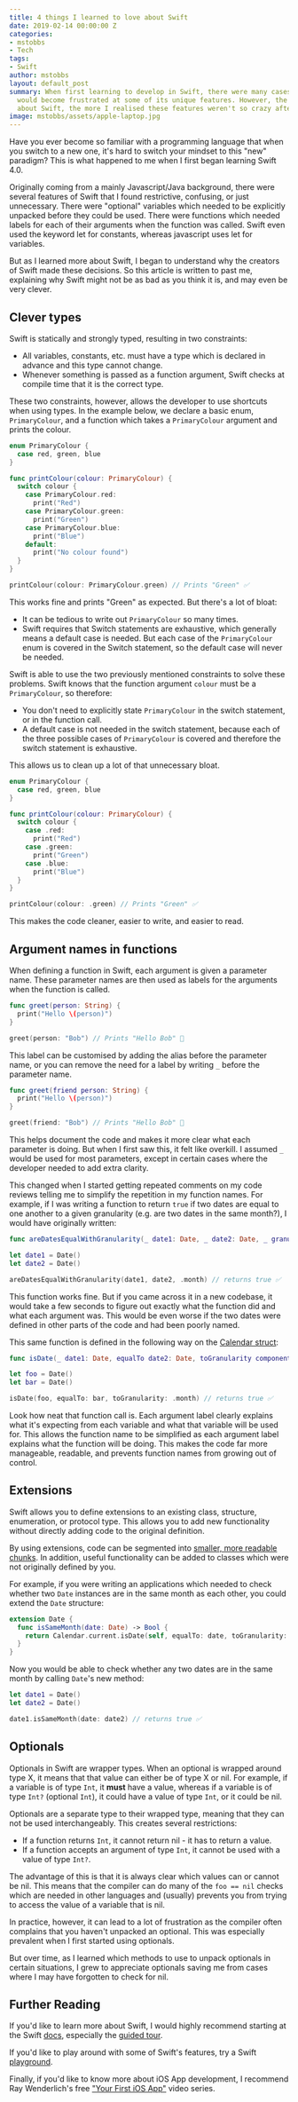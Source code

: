 ```yaml
---
title: 4 things I learned to love about Swift
date: 2019-02-14 00:00:00 Z
categories:
- mstobbs
- Tech
tags:
- Swift
author: mstobbs
layout: default_post
summary: When first learning to develop in Swift, there were many cases in which I
  would become frustrated at some of its unique features. However, the more I learned
  about Swift, the more I realised these features weren't so crazy after all.
image: mstobbs/assets/apple-laptop.jpg
---
```


Have you ever become so familiar with a programming language that when you switch to a new one, it's hard to switch your mindset to this "new" paradigm? This is what happened to me when I first began learning Swift 4.0.

Originally coming from a mainly Javascript/Java background, there were several features of Swift that I found restrictive, confusing, or just unnecessary. There were "optional" variables which needed to be explicitly unpacked before they could be used. There were functions which needed labels for each of their arguments when the function was called. Swift even used the keyword let for constants, whereas javascript uses let for variables.

But as I learned more about Swift, I began to understand why the creators of Swift made these decisions. So this article is written to past me, explaining why Swift might not be as bad as you think it is, and may even be very clever.

## Clever types

Swift is statically and strongly typed, resulting in two constraints:

-	All variables, constants, etc. must have a type which is declared in advance and this type cannot change.
-	Whenever something is passed as a function argument, Swift checks at compile time that it is the correct type.

These two constraints, however, allows the developer to use shortcuts when using types. In the example below, we declare a basic enum, `PrimaryColour`, and a function which takes a `PrimaryColour` argument and prints the colour.

~~~swift
enum PrimaryColour {
  case red, green, blue
}

func printColour(colour: PrimaryColour) {
  switch colour {
    case PrimaryColour.red:
      print("Red")
    case PrimaryColour.green:
      print("Green")
    case PrimaryColour.blue:
      print("Blue")
    default:
      print("No colour found")
  }
}

printColour(colour: PrimaryColour.green) // Prints "Green" ✅
~~~

This works fine and prints "Green" as expected. But there's a lot of bloat:

-	It can be tedious to write out `PrimaryColour` so many times. 
-	Swift requires that Switch statements are exhaustive, which generally means a default case is needed. But each case of the `PrimaryColour` enum is covered in the Switch statement, so the default case will never be needed.

Swift is able to use the two previously mentioned constraints to solve these problems. Swift knows that the function argument `colour` must be a `PrimaryColour`, so therefore:

-	You don't need to explicitly state `PrimaryColour` in the switch statement, or in the function call.
-	A default case is not needed in the switch statement, because each of the three possible cases of `PrimaryColour` is covered and therefore the switch statement is exhaustive.

This allows us to clean up a lot of that unnecessary bloat.

~~~swift
enum PrimaryColour {
  case red, green, blue
}

func printColour(colour: PrimaryColour) {
  switch colour {
    case .red:
      print("Red")
    case .green:
      print("Green")
    case .blue:
      print("Blue")
  }
}

printColour(colour: .green) // Prints "Green" ✅
~~~

This makes the code cleaner, easier to write, and easier to read.

## Argument names in functions

When defining a function in Swift, each argument is given a parameter name. These parameter names are then used as labels for the arguments when the function is called.

~~~swift
func greet(person: String) {
  print("Hello \(person)")
}

greet(person: "Bob") // Prints "Hello Bob" 👋
~~~

This label can be customised by adding the alias before the parameter name, or you can remove the need for a label by writing `_` before the parameter name.

~~~swift
func greet(friend person: String) {
  print("Hello \(person)")
}

greet(friend: "Bob") // Prints "Hello Bob" 👋
~~~

This helps document the code and makes it more clear what each parameter is doing. But when I first saw this, it felt like overkill. I assumed `_` would be used for most parameters, except in certain cases where the developer needed to add extra clarity.

This changed when I started getting repeated comments on my code reviews telling me to simplify the repetition in my function names. For example, if I was writing a function to return `true` if two dates are equal to one another to a given granularity (e.g. are two dates in the same month?), I would have originally written:

~~~swift
func areDatesEqualWithGranularity(_ date1: Date, _ date2: Date, _ granularity: Calendar.Component) -> Bool { ... }

let date1 = Date()
let date2 = Date()

areDatesEqualWithGranularity(date1, date2, .month) // returns true ✅
~~~

This function works fine. But if you came across it in a new codebase, it would take a few seconds to figure out exactly what the function did and what each argument was. This would be even worse if the two dates were defined in other parts of the code and had been poorly named.

This same function is defined in the following way on the [Calendar struct](https://developer.apple.com/documentation/foundation/calendar/2292870-isdate):

~~~swift
func isDate(_ date1: Date, equalTo date2: Date, toGranularity component: Calendar.Component) -> Bool { ... }

let foo = Date()
let bar = Date()

isDate(foo, equalTo: bar, toGranularity: .month) // returns true ✅
~~~

Look how neat that function call is. Each argument label clearly explains what it's expecting from each variable and what that variable will be used for. This allows the function name to be simplified as each argument label explains what the function will be doing. This makes the code far more manageable, readable, and prevents function names from growing out of control.

## Extensions

Swift allows you to define extensions to an existing class, structure, enumeration, or protocol type. This allows you to add new functionality without directly adding code to the original definition. 

By using extensions, code can be segmented into [smaller, more readable chunks](https://cocoacasts.com/four-clever-uses-of-swift-extensions). In addition, useful functionality can be added to classes which were not originally defined by you.

For example, if you were writing an applications which needed to check whether two `Date` instances are in the same month as each other, you could extend the `Date` structure:

~~~swift
extension Date {
  func isSameMonth(date: Date) -> Bool {
    return Calendar.current.isDate(self, equalTo: date, toGranularity: .month)
  }
}
~~~

Now you would be able to check whether any two dates are in the same month by calling `Date`'s new method:

~~~swift
let date1 = Date()
let date2 = Date()

date1.isSameMonth(date: date2) // returns true ✅
~~~

## Optionals

Optionals in Swift are wrapper types. When an optional is wrapped around type X, it means that that value can either be of type X or nil. For example, if a variable is of type `Int`, it __must__ have a value, whereas if a variable is of type `Int?` (optional `Int`), it could have a value of type `Int`, or it could be nil.

Optionals are a separate type to their wrapped type, meaning that they can not be used interchangeably. This creates several restrictions:

-	If a function returns `Int`, it cannot return nil - it has to return a value. 
-	If a function accepts an argument of type `Int`, it cannot be used with a value of type `Int?`.

The advantage of this is that it is always clear which values can or cannot be nil. This means that the compiler can do many of the `foo == nil` checks which are needed in other languages and (usually) prevents you from trying to access the value of a variable that is nil. 

In practice, however, it can lead to a lot of frustration as the compiler often complains that you haven't unpacked an optional. This was especially prevalent when I first started using optionals.

But over time, as I learned which methods to use to unpack optionals in certain situations, I grew to appreciate optionals saving me from cases where I may have forgotten to check for nil. 

## Further Reading

If you'd like to learn more about Swift, I would highly recommend starting at the Swift [docs](https://swift.org/documentation/), especially the [guided tour](https://docs.swift.org/swift-book/GuidedTour/GuidedTour.html).

If you'd like to play around with some of Swift's features, try a Swift [playground](http://online.swiftplayground.run/).

Finally, if you'd like to know more about iOS App development, I recommend Ray Wenderlich's free ["Your First iOS App"](https://www.raywenderlich.com/5993-your-first-ios-app) video series.
